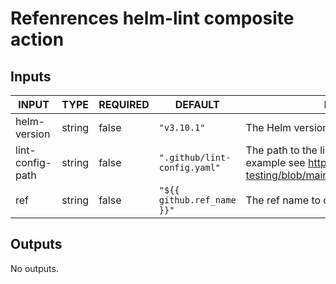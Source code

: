 # Refenrences helm-lint composite action

## Inputs

<!-- AUTO-DOC-INPUT:START - Do not remove or modify this section -->

| INPUT            | TYPE   | REQUIRED | DEFAULT                      | DESCRIPTION                                                                                                                               |
| ---------------- | ------ | -------- | ---------------------------- | ----------------------------------------------------------------------------------------------------------------------------------------- |
| helm-version     | string | false    | `"v3.10.1"`                  | The Helm version.                                                                                                                         |
| lint-config-path | string | false    | `".github/lint-config.yaml"` | The path to the lint configuration file (For an example see https://github.com/helm/chart-testing/blob/main/pkg/config/test_config.yaml). |
| ref              | string | false    | `"${{ github.ref_name }}"`   | The ref name to checkout the repository.                                                                                                  |
<!-- AUTO-DOC-INPUT:END -->

## Outputs

<!-- AUTO-DOC-OUTPUT:START - Do not remove or modify this section -->

No outputs.

<!-- AUTO-DOC-OUTPUT:END -->

